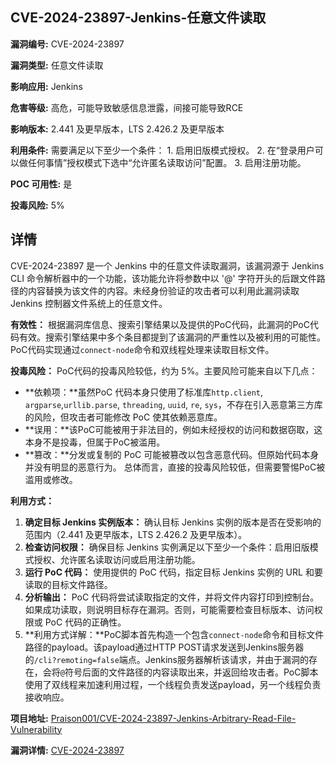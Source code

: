 ## CVE-2024-23897-Jenkins-任意文件读取

**漏洞编号:** CVE-2024-23897

**漏洞类型:** 任意文件读取

**影响应用:** Jenkins

**危害等级:** 高危，可能导致敏感信息泄露，间接可能导致RCE

**影响版本:** 2.441 及更早版本，LTS 2.426.2 及更早版本

**利用条件:** 需要满足以下至少一个条件： 1. 启用旧版模式授权。 2. 在“登录用户可以做任何事情”授权模式下选中“允许匿名读取访问”配置。 3. 启用注册功能。

**POC 可用性:** 是

**投毒风险:** 5%

## 详情

CVE-2024-23897 是一个 Jenkins 中的任意文件读取漏洞，该漏洞源于 Jenkins CLI 命令解析器中的一个功能，该功能允许将参数中以 '@' 字符开头的后跟文件路径的内容替换为该文件的内容。未经身份验证的攻击者可以利用此漏洞读取 Jenkins 控制器文件系统上的任意文件。

**有效性：**
根据漏洞库信息、搜索引擎结果以及提供的PoC代码，此漏洞的PoC代码有效。搜索引擎结果中多个条目都提到了该漏洞的严重性以及被利用的可能性。PoC代码实现通过`connect-node`命令和双线程处理来读取目标文件。

**投毒风险：**
PoC代码的投毒风险较低，约为 5%。主要风险可能来自以下几点：
*   **依赖项：**虽然PoC 代码本身只使用了标准库`http.client`, `argparse`,`urllib.parse`, `threading`, `uuid`, `re`, `sys`，不存在引入恶意第三方库的风险，但攻击者可能修改 PoC 使其依赖恶意库。
*   **误用：**该PoC可能被用于非法目的，例如未经授权的访问和数据窃取，这本身不是投毒，但属于PoC被滥用。
*   **篡改：**分发或复制的 PoC 可能被篡改以包含恶意代码。但原始代码本身并没有明显的恶意行为。
总体而言，直接的投毒风险较低，但需要警惕PoC被滥用或修改。

**利用方式：**
1.  **确定目标 Jenkins 实例版本：** 确认目标 Jenkins 实例的版本是否在受影响的范围内（2.441 及更早版本，LTS 2.426.2 及更早版本）。
2.  **检查访问权限：** 确保目标 Jenkins 实例满足以下至少一个条件：启用旧版模式授权、允许匿名读取访问或启用注册功能。
3.  **运行 PoC 代码：** 使用提供的 PoC 代码，指定目标 Jenkins 实例的 URL 和要读取的目标文件路径。
4.  **分析输出：** PoC 代码将尝试读取指定的文件，并将文件内容打印到控制台。如果成功读取，则说明目标存在漏洞。否则，可能需要检查目标版本、访问权限或 PoC 代码的正确性。
5.  **利用方式详解：**PoC脚本首先构造一个包含`connect-node`命令和目标文件路径的payload。该payload通过HTTP POST请求发送到Jenkins服务器的`/cli?remoting=false`端点。Jenkins服务器解析该请求，并由于漏洞的存在，会将`@`符号后面的文件路径的内容读取出来，并返回给攻击者。PoC脚本使用了双线程来加速利用过程，一个线程负责发送payload，另一个线程负责接收响应。

**项目地址:** [Praison001/CVE-2024-23897-Jenkins-Arbitrary-Read-File-Vulnerability](https://github.com/Praison001/CVE-2024-23897-Jenkins-Arbitrary-Read-File-Vulnerability)

**漏洞详情:** [CVE-2024-23897](https://nvd.nist.gov/vuln/detail/CVE-2024-23897)